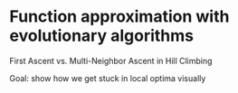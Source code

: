 # Function approximation with evolutionary algorithms

First Ascent vs. Multi-Neighbor Ascent in Hill Climbing

Goal: show how we get stuck in local optima visually